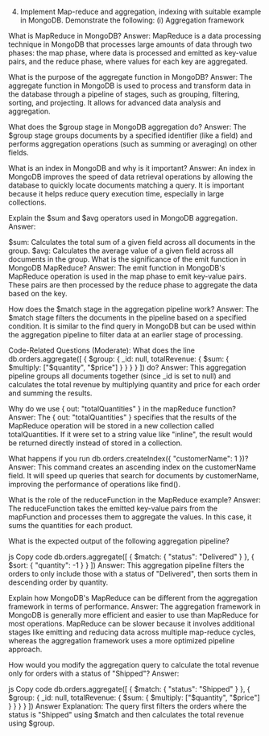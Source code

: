 4. Implement Map-reduce and aggregation, indexing with suitable example in MongoDB. Demonstrate the following:
 (i) Aggregation framework

What is MapReduce in MongoDB?
Answer: MapReduce is a data processing technique in MongoDB that processes large amounts of data through two phases: the map phase, where data is processed and emitted as key-value pairs, and the reduce phase, where values for each key are aggregated.

What is the purpose of the aggregate function in MongoDB?
Answer: The aggregate function in MongoDB is used to process and transform data in the database through a pipeline of stages, such as grouping, filtering, sorting, and projecting. It allows for advanced data analysis and aggregation.

What does the $group stage in MongoDB aggregation do?
Answer: The $group stage groups documents by a specified identifier (like a field) and performs aggregation operations (such as summing or averaging) on other fields.

What is an index in MongoDB and why is it important?
Answer: An index in MongoDB improves the speed of data retrieval operations by allowing the database to quickly locate documents matching a query. It is important because it helps reduce query execution time, especially in large collections.

Explain the $sum and $avg operators used in MongoDB aggregation.
Answer:

$sum: Calculates the total sum of a given field across all documents in the group.
$avg: Calculates the average value of a given field across all documents in the group.
What is the significance of the emit function in MongoDB MapReduce?
Answer: The emit function in MongoDB's MapReduce operation is used in the map phase to emit key-value pairs. These pairs are then processed by the reduce phase to aggregate the data based on the key.

How does the $match stage in the aggregation pipeline work?
Answer: The $match stage filters the documents in the pipeline based on a specified condition. It is similar to the find query in MongoDB but can be used within the aggregation pipeline to filter data at an earlier stage of processing.

Code-Related Questions (Moderate):
What does the line db.orders.aggregate([ { $group: { _id: null, totalRevenue: { $sum: { $multiply: ["$quantity", "$price"] } } } } ]) do?
Answer: This aggregation pipeline groups all documents together (since _id is set to null) and calculates the total revenue by multiplying quantity and price for each order and summing the results.

Why do we use { out: "totalQuantities" } in the mapReduce function?
Answer: The { out: "totalQuantities" } specifies that the results of the MapReduce operation will be stored in a new collection called totalQuantities. If it were set to a string value like "inline", the result would be returned directly instead of stored in a collection.

What happens if you run db.orders.createIndex({ "customerName": 1 })?
Answer: This command creates an ascending index on the customerName field. It will speed up queries that search for documents by customerName, improving the performance of operations like find().

What is the role of the reduceFunction in the MapReduce example?
Answer: The reduceFunction takes the emitted key-value pairs from the mapFunction and processes them to aggregate the values. In this case, it sums the quantities for each product.

What is the expected output of the following aggregation pipeline?

js
Copy code
db.orders.aggregate([
    { $match: { "status": "Delivered" } },
    { $sort: { "quantity": -1 } }
])
Answer: This aggregation pipeline filters the orders to only include those with a status of "Delivered", then sorts them in descending order by quantity.

Explain how MongoDB's MapReduce can be different from the aggregation framework in terms of performance.
Answer: The aggregation framework in MongoDB is generally more efficient and easier to use than MapReduce for most operations. MapReduce can be slower because it involves additional stages like emitting and reducing data across multiple map-reduce cycles, whereas the aggregation framework uses a more optimized pipeline approach.

How would you modify the aggregation query to calculate the total revenue only for orders with a status of "Shipped"?
Answer:

js
Copy code
db.orders.aggregate([
    { $match: { "status": "Shipped" } },
    { $group: { _id: null, totalRevenue: { $sum: { $multiply: ["$quantity", "$price"] } } } }
])
Answer Explanation: The query first filters the orders where the status is "Shipped" using $match and then calculates the total revenue using $group.


